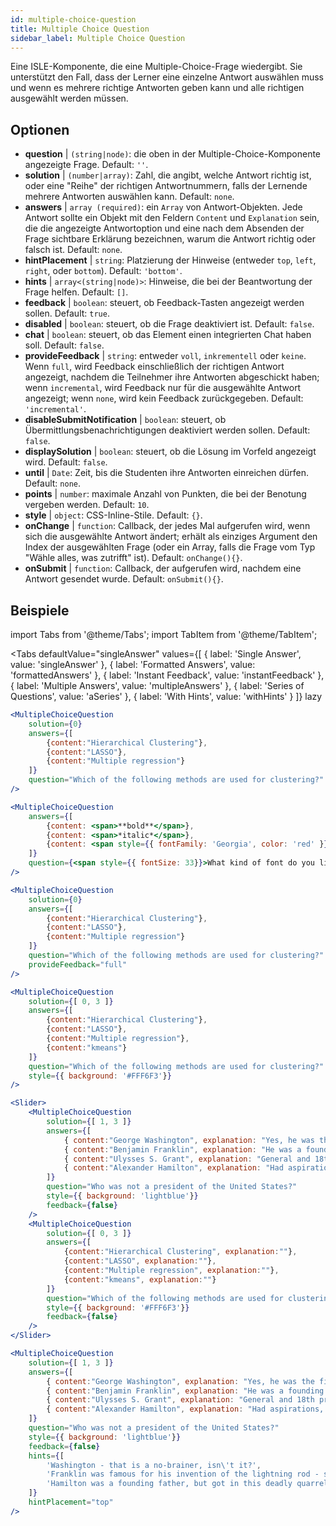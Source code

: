 ```yaml
---
id: multiple-choice-question 
title: Multiple Choice Question
sidebar_label: Multiple Choice Question
---
```


Eine ISLE-Komponente, die eine Multiple-Choice-Frage wiedergibt. Sie unterstützt den Fall, dass der Lerner eine einzelne Antwort auswählen muss und wenn es mehrere richtige Antworten geben kann und alle richtigen ausgewählt werden müssen.

## Optionen

* __question__ | `(string|node)`: die oben in der Multiple-Choice-Komponente angezeigte Frage. Default: `''`.
* __solution__ | `(number|array)`: Zahl, die angibt, welche Antwort richtig ist, oder eine "Reihe" der richtigen Antwortnummern, falls der Lernende mehrere Antworten auswählen kann. Default: `none`.
* __answers__ | `array (required)`: ein `Array` von Antwort-Objekten. Jede Antwort sollte ein Objekt mit den Feldern `Content` und `Explanation` sein, die die angezeigte Antwortoption und eine nach dem Absenden der Frage sichtbare Erklärung bezeichnen, warum die Antwort richtig oder falsch ist. Default: `none`.
* __hintPlacement__ | `string`: Platzierung der Hinweise (entweder `top`, `left`, `right`, oder `bottom`). Default: `'bottom'`.
* __hints__ | `array<(string|node)>`: Hinweise, die bei der Beantwortung der Frage helfen. Default: `[]`.
* __feedback__ | `boolean`: steuert, ob Feedback-Tasten angezeigt werden sollen. Default: `true`.
* __disabled__ | `boolean`: steuert, ob die Frage deaktiviert ist. Default: `false`.
* __chat__ | `boolean`: steuert, ob das Element einen integrierten Chat haben soll. Default: `false`.
* __provideFeedback__ | `string`: entweder `voll`, `inkrementell` oder `keine`. Wenn `full`, wird Feedback einschließlich der richtigen Antwort angezeigt, nachdem die Teilnehmer ihre Antworten abgeschickt haben; wenn `incremental`, wird Feedback nur für die ausgewählte Antwort angezeigt; wenn `none`, wird kein Feedback zurückgegeben. Default: `'incremental'`.
* __disableSubmitNotification__ | `boolean`: steuert, ob Übermittlungsbenachrichtigungen deaktiviert werden sollen. Default: `false`.
* __displaySolution__ | `boolean`: steuert, ob die Lösung im Vorfeld angezeigt wird. Default: `false`.
* __until__ | `Date`: Zeit, bis die Studenten ihre Antworten einreichen dürfen. Default: `none`.
* __points__ | `number`: maximale Anzahl von Punkten, die bei der Benotung vergeben werden. Default: `10`.
* __style__ | `object`: CSS-Inline-Stile. Default: `{}`.
* __onChange__ | `function`: Callback, der jedes Mal aufgerufen wird, wenn sich die ausgewählte Antwort ändert; erhält als einziges Argument den Index der ausgewählten Frage (oder ein Array, falls die Frage vom Typ "Wähle alles, was zutrifft" ist). Default: `onChange(){}`.
* __onSubmit__ | `function`: Callback, der aufgerufen wird, nachdem eine Antwort gesendet wurde. Default: `onSubmit(){}`.


## Beispiele

import Tabs from '@theme/Tabs';
import TabItem from '@theme/TabItem';

<Tabs
    defaultValue="singleAnswer"
    values={[
        { label: 'Single Answer', value: 'singleAnswer' },
        { label: 'Formatted Answers', value: 'formattedAnswers' },
        { label: 'Instant Feedback', value: 'instantFeedback' },
        { label: 'Multiple Answers', value: 'multipleAnswers' },
        { label: 'Series of Questions', value: 'aSeries' },
        { label: 'With Hints', value: 'withHints' }
    ]}
    lazy
>

<TabItem value="singleAnswer">

```jsx live
<MultipleChoiceQuestion
    solution={0}
    answers={[
        {content:"Hierarchical Clustering"},
        {content:"LASSO"},
        {content:"Multiple regression"}
    ]}
    question="Which of the following methods are used for clustering?"
/>
```

</TabItem>

<TabItem value="formattedAnswers" >

```jsx live
<MultipleChoiceQuestion
    answers={[
        {content: <span>**bold**</span>},
        {content: <span>*italic*</span>},
        {content: <span style={{ fontFamily: 'Georgia', color: 'red' }}>styled</span>}
    ]}
    question={<span style={{ fontSize: 33}}>What kind of font do you like the most?</span>}
/>
```

</TabItem>

<TabItem value="instantFeedback">

```jsx live
<MultipleChoiceQuestion
    solution={0}
    answers={[
        {content:"Hierarchical Clustering"},
        {content:"LASSO"},
        {content:"Multiple regression"}
    ]}
    question="Which of the following methods are used for clustering?"
    provideFeedback="full"
/>
```

</TabItem>

<TabItem value="multipleAnswers">

```jsx live
<MultipleChoiceQuestion
    solution={[ 0, 3 ]}
    answers={[
        {content:"Hierarchical Clustering"},
        {content:"LASSO"},
        {content:"Multiple regression"},
        {content:"kmeans"}
    ]}
    question="Which of the following methods are used for clustering?"
    style={{ background: '#FFF6F3'}}
/>
```

</TabItem>

<TabItem value="aSeries">

```jsx live
<Slider>
    <MultipleChoiceQuestion
        solution={[ 1, 3 ]}
        answers={[
            { content:"George Washington", explanation: "Yes, he was the first president." },
            { content:"Benjamin Franklin", explanation: "He was a founding father."},
            { content:"Ulysses S. Grant", explanation: "General and 18th president." },
            { content:"Alexander Hamilton", explanation: "Had aspirations, but died in a duel." }
        ]}
        question="Who was not a president of the United States?"
        style={{ background: 'lightblue'}}
        feedback={false}
    />
    <MultipleChoiceQuestion
        solution={[ 0, 3 ]}
        answers={[
            {content:"Hierarchical Clustering", explanation:""},
            {content:"LASSO", explanation:""},
            {content:"Multiple regression", explanation:""},
            {content:"kmeans", explanation:""}
        ]}
        question="Which of the following methods are used for clustering?"
        style={{ background: '#FFF6F3'}}
        feedback={false}
    />
</Slider>
```

</TabItem>

<TabItem value="withHints">

```jsx live
<MultipleChoiceQuestion
    solution={[ 1, 3 ]}
    answers={[
        { content:"George Washington", explanation: "Yes, he was the first president." },
        { content:"Benjamin Franklin", explanation: "He was a founding father."},
        { content:"Ulysses S. Grant", explanation: "General and 18th president." },
        { content:"Alexander Hamilton", explanation: "Had aspirations, but died in a duel." }
    ]}
    question="Who was not a president of the United States?"
    style={{ background: 'lightblue'}}
    feedback={false}
    hints={[
        'Washington - that is a no-brainer, isn\'t it?',
        'Franklin was famous for his invention of the lightning rod - so why become more?',
        'Hamilton was a founding father, but got in this deadly quarrel with Aaron Burr.',
    ]}
    hintPlacement="top"
/>
```

</TabItem>

</Tabs>
